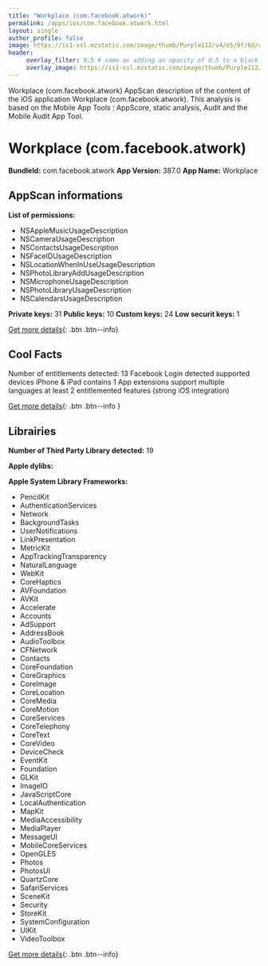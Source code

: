 ```yaml
---
title: "Workplace (com.facebook.atwork)"
permalink: /apps/ios/com.facebook.atwork.html
layout: single
author_profile: false
image: https://is1-ssl.mzstatic.com/image/thumb/Purple112/v4/e5/9f/6d/e59f6dae-4aee-efc0-48f8-99d1e0ae3710/AtWork-Icon-0-1x_U007emarketing-0-7-0-85-220.png/512x512bb.jpg
header: 
     overlay_filter: 0.5 # same as adding an opacity of 0.5 to a black background
     overlay_image: https://is1-ssl.mzstatic.com/image/thumb/Purple112/v4/e5/9f/6d/e59f6dae-4aee-efc0-48f8-99d1e0ae3710/AtWork-Icon-0-1x_U007emarketing-0-7-0-85-220.png/512x512bb.jpg
---
```

Workplace (com.facebook.atwork) AppScan description of the content of the iOS application Workplace (com.facebook.atwork). This analysis is based on the Mobile App Tools : AppScore, static analysis, Audit and the Mobile Audit App Tool.

# Workplace (com.facebook.atwork)

**BundleId:** com.facebook.atwork
**App Version:** 387.0
**App Name:** Workplace


## AppScan informations 

**List of permissions:** 
- NSAppleMusicUsageDescription
- NSCameraUsageDescription
- NSContactsUsageDescription
- NSFaceIDUsageDescription
- NSLocationWhenInUseUsageDescription
- NSPhotoLibraryAddUsageDescription
- NSMicrophoneUsageDescription
- NSPhotoLibraryUsageDescription
- NSCalendarsUsageDescription
  
  
**Private keys:** 31
**Public keys:** 10
**Custom keys:** 24
**Low securit keys:** 1
  
[Get more details](/pricing.html){: .btn .btn--info}

## Cool Facts

Number of entitlements detected: 13
Facebook Login detected
supported devices iPhone & iPad
contains 1 App extensions
support multiple languages
at least 2 entitlemented features (strong iOS integration)
  
[Get more details](/pricing.html){: .btn .btn--info }

## Librairies 
**Number of Third Party Library detected:** 19


**Apple dylibs:**


**Apple System Library Frameworks:**
- PencilKit
- AuthenticationServices
- Network
- BackgroundTasks
- UserNotifications
- LinkPresentation
- MetricKit
- AppTrackingTransparency
- NaturalLanguage
- WebKit
- CoreHaptics
- AVFoundation
- AVKit
- Accelerate
- Accounts
- AdSupport
- AddressBook
- AudioToolbox
- CFNetwork
- Contacts
- CoreFoundation
- CoreGraphics
- CoreImage
- CoreLocation
- CoreMedia
- CoreMotion
- CoreServices
- CoreTelephony
- CoreText
- CoreVideo
- DeviceCheck
- EventKit
- Foundation
- GLKit
- ImageIO
- JavaScriptCore
- LocalAuthentication
- MapKit
- MediaAccessibility
- MediaPlayer
- MessageUI
- MobileCoreServices
- OpenGLES
- Photos
- PhotosUI
- QuartzCore
- SafariServices
- SceneKit
- Security
- StoreKit
- SystemConfiguration
- UIKit
- VideoToolbox


  
[Get more details](/pricing.html){: .btn .btn--info}

